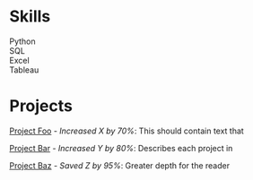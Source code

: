 # Skills
Python<br>
SQL<br>
Excel<br>
Tableau<br>

# Projects
[Project Foo]('') - _Increased X by 70%_:
  This should contain text that<br>

[Project Bar]('') - _Increased Y by 80%_:
  Describes each project in<br>

[Project Baz]('') - _Saved Z by 95%_:
  Greater depth for the reader<br>
